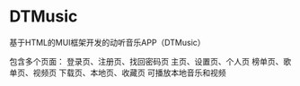 # DTMusic
基于HTML的MUI框架开发的动听音乐APP（DTMusic）

包含多个页面：
登录页、注册页、找回密码页
主页、设置页、个人页
榜单页、歌单页、视频页
下载页、本地页、收藏页
可播放本地音乐和视频

